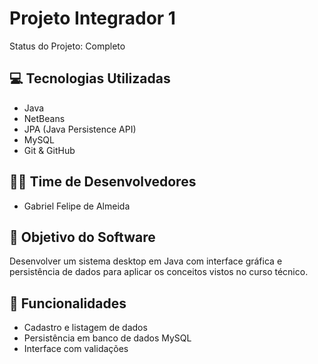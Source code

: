 # Projeto Integrador 1

Status do Projeto: Completo

## 💻 Tecnologias Utilizadas
- Java
- NetBeans
- JPA (Java Persistence API)
- MySQL
- Git & GitHub

## 👨‍💻 Time de Desenvolvedores
- Gabriel Felipe de Almeida


## 🎯 Objetivo do Software
Desenvolver um sistema desktop em Java com interface gráfica e persistência de dados para aplicar os conceitos vistos no curso técnico.

## 🚀 Funcionalidades
- Cadastro e listagem de dados
- Persistência em banco de dados MySQL
- Interface com validações

